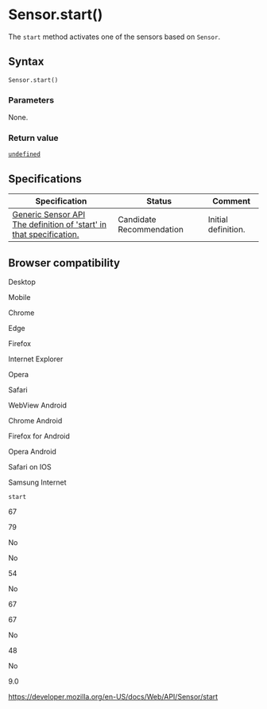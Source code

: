 Sensor.start()
==============

The `start` method activates one of the sensors based on `Sensor`.

Syntax
------

    Sensor.start()

### Parameters

None.

### Return value

[`undefined`](https://developer.mozilla.org/en-US/docs/Web/JavaScript/Reference/Global_Objects/undefined)

Specifications
--------------

<table><thead><tr class="header"><th>Specification</th><th>Status</th><th>Comment</th></tr></thead><tbody><tr class="odd"><td><a href="https://www.w3.org/TR/generic-sensor/#dom-sensor-start">Generic Sensor API<br />
<span class="small">The definition of 'start' in that specification.</span></a></td><td><span class="spec-cr">Candidate Recommendation</span></td><td>Initial definition.</td></tr></tbody></table>

Browser compatibility
---------------------

Desktop

Mobile

Chrome

Edge

Firefox

Internet Explorer

Opera

Safari

WebView Android

Chrome Android

Firefox for Android

Opera Android

Safari on IOS

Samsung Internet

`start`

67

79

No

No

54

No

67

67

No

48

No

9.0

<a href="https://developer.mozilla.org/en-US/docs/Web/API/Sensor/start" class="_attribution-link">https://developer.mozilla.org/en-US/docs/Web/API/Sensor/start</a>
